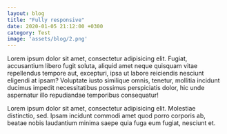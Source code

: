 ```yaml
---
layout: blog
title: "Fully responsive"
date: 2020-01-05 21:12:00 +0300
category: Test
image: 'assets/blog/2.png'
---
```


Lorem ipsum dolor sit amet, consectetur adipisicing elit. Fugiat, accusantium libero fugit soluta, aliquid amet neque quisquam vitae repellendus tempore aut, excepturi, ipsa ut labore reiciendis nesciunt eligendi at ipsam? Voluptate iusto similique omnis, tenetur, mollitia incidunt ducimus impedit necessitatibus possimus perspiciatis dolor, hic unde aspernatur illo repudiandae temporibus consequatur!

Lorem ipsum dolor sit amet, consectetur adipisicing elit. Molestiae distinctio, sed. Ipsam incidunt commodi amet quod porro corporis ab, beatae nobis laudantium minima saepe quia fuga eum fugiat, nesciunt et.

